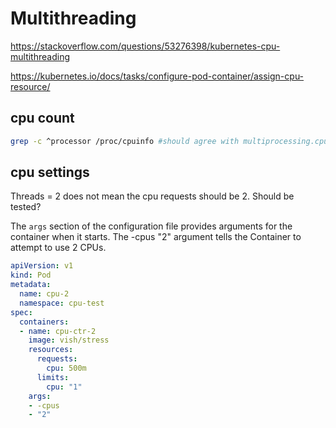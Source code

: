 # Multithreading

https://stackoverflow.com/questions/53276398/kubernetes-cpu-multithreading

https://kubernetes.io/docs/tasks/configure-pod-container/assign-cpu-resource/

## cpu count
```sh
grep -c ^processor /proc/cpuinfo #should agree with multiprocessing.cpu_count()
```

## cpu settings
Threads = 2 does not mean the cpu requests should be 2. Should be tested?

The `args` section of the configuration file provides arguments for the container when it starts. The -cpus "2" argument tells the Container to attempt to use 2 CPUs.
```yaml
apiVersion: v1
kind: Pod
metadata:
  name: cpu-2
  namespace: cpu-test
spec:
  containers:
  - name: cpu-ctr-2
    image: vish/stress
    resources:
      requests:
        cpu: 500m
      limits:
        cpu: "1"
    args:
    - -cpus
    - "2"
```
